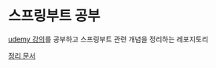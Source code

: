 # 스프링부트 공부

[udemy 강의](https://www.udemy.com/course/spring-hibernate-tutorial/)를 공부하고 스프링부트 관련 개념을 정리하는 레포지토리

[정리 문서](https://docs.google.com/document/d/1PjRBRCQv2WEnGPrO7uRfoRNOWfByHkvmf69hCk5ZgXo/edit?usp=sharing)